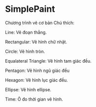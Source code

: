 # SimplePaint
Chương trình vẽ cơ bản
Chú thích:

Line: Vẽ đoạn thẳng.

Rectangular: Vẽ hình chữ nhật.

Circle: Vẽ hình tròn.

Equalateral Triangle: Vẽ hình tam giác đều.

Pentagon: Vẽ hình ngũ giác đều

Hexagon: Vẽ hình lục giác đều.

Ellipse: Vẽ hình ellipse.

Time: Ô đo thời gian vẽ hình.

